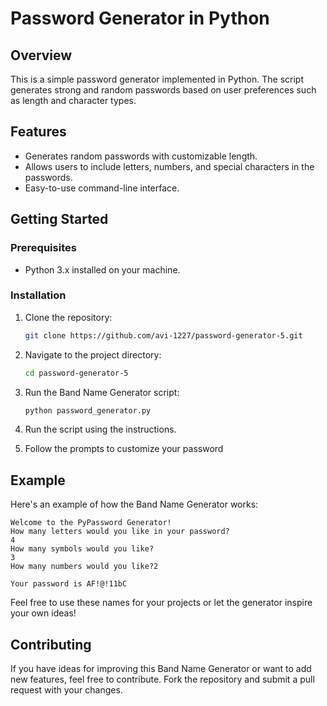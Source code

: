 # Password Generator in Python

## Overview

This is a simple password generator implemented in Python. The script generates strong and random passwords based on user preferences such as length and character types.

## Features

- Generates random passwords with customizable length.
- Allows users to include letters, numbers, and special characters in the passwords.
- Easy-to-use command-line interface.

## Getting Started

### Prerequisites

- Python 3.x installed on your machine.

### Installation

1. Clone the repository:

   ```bash
   git clone https://github.com/avi-1227/password-generator-5.git
    ```

2. Navigate to the project directory:

    ```bash
    cd password-generator-5
    ```

3. Run the Band Name Generator script:

    ```bash
    python password_generator.py
    ```

4. Run the script using the instructions.

5. Follow the prompts to customize your password

## Example

Here's an example of how the Band Name Generator works:

```plaintext
Welcome to the PyPassword Generator!
How many letters would you like in your password?
4
How many symbols would you like?
3
How many numbers would you like?2

Your password is AF!@!11bC
```
Feel free to use these names for your projects or let the generator inspire your own ideas!

## Contributing

If you have ideas for improving this Band Name Generator or want to add new features, feel free to contribute. Fork the repository and submit a pull request with your changes.



